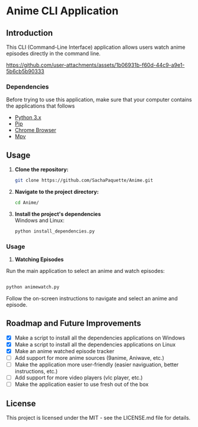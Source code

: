 # Anime CLI Application

## Introduction

This CLI (Command-Line Interface) application allows users watch anime episodes directly in the command line.


https://github.com/user-attachments/assets/1b06931b-f60d-44c9-a9e1-5b6cb5b90333


### Dependencies

Before trying to use this application, make sure that your computer contains the applications that follows

- [Python 3.x](https://www.python.org/downloads/)
- [Pip](https://pip.pypa.io/en/stable/installation/)
- [Chrome Browser](https://www.google.com/chrome/)
- [Mpv](https://mpv.io/)

## Usage

1. **Clone the repository:**

   ```bash
   git clone https://github.com/SachaPaquette/Anime.git
   ```

2. **Navigate to the project directory:**

   ```bash
   cd Anime/
   ```

3. **Install the project's dependencies** <br>
   Windows and Linux:
   ```bash
   python install_dependencies.py
   ```

### Usage


1. **Watching Episodes**

Run the main application to select an anime and watch episodes:

```bash

python animewatch.py
```

Follow the on-screen instructions to navigate and select an anime and episode.

## Roadmap and Future Improvements

- [x] Make a script to install all the dependencies applications on Windows
- [x] Make a script to install all the dependencies applications on Linux
- [X] Make an anime watched episode tracker
- [ ] Add support for more anime sources (9anime, Aniwave, etc.)
- [ ] Make the application more user-friendly (easier naviguation, better instructions, etc.)
- [ ] Add support for more video players (vlc player, etc.)
- [ ] Make the application easier to use fresh out of the box

## License

This project is licensed under the MIT - see the LICENSE.md file for details.

